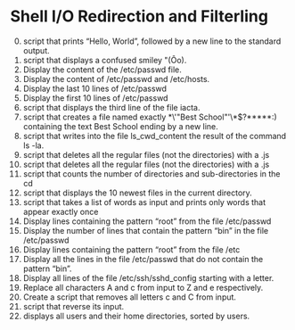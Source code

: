 # Shell I/O Redirection and Filterling
0. script that prints “Hello, World”, followed by a new line to the standard output.
1. script that displays a confused smiley "(Ôo).
2. Display the content of the /etc/passwd file.
3. Display the content of /etc/passwd and /etc/hosts.
4. Display the last 10 lines of /etc/passwd
5. Display the first 10 lines of /etc/passwd
6. script that displays the third line of the file iacta.
7. script that creates a file named exactly \*\\'"Best School"\'\\*$\?\*\*\*\*\*:) containing the text Best School ending by a new line.
8. script that writes into the file ls_cwd_content the result of the command ls -la.
9. script that deletes all the regular files (not the directories) with a .js
10. script that deletes all the regular files (not the directories) with a .js
11. script that counts the number of directories and sub-directories in the cd
12.  script that displays the 10 newest files in the current directory.
13. script that takes a list of words as input and prints only words that appear exactly once
14. Display lines containing the pattern “root” from the file /etc/passwd
15. Display the number of lines that contain the pattern “bin” in the file /etc/passwd
16. Display lines containing the pattern “root” from the file /etc
17. Display all the lines in the file /etc/passwd that do not contain the pattern “bin”.
18. Display all lines of the file /etc/ssh/sshd_config starting with a letter.
19. Replace all characters A and c from input to Z and e respectively.
20. Create a script that removes all letters c and C from input.
21. script that reverse its input.
22. displays all users and their home directories, sorted by users.
